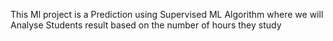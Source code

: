 This Ml project is a Prediction using Supervised ML Algorithm where we will Analyse Students result based on the number of hours they study

